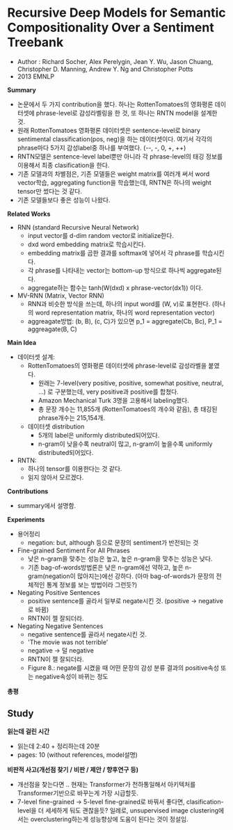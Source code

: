 # Recursive Deep Models for Semantic Compositionality Over a Sentiment Treebank
- Author : Richard Socher, Alex Perelygin, Jean Y. Wu, Jason Chuang, Christopher D. Manning, Andrew Y. Ng and Christopher Potts
- 2013 EMNLP

**Summary**
- 논문에서 두 가지 contribution을 했다. 하나는 RottenTomatoes의 영화평론 데이터셋에 phrase-level로 감성라벨링을 한 것, 또 하나는 RNTN model을 설계한 것.
- 원래 RottenTomatoes 영화평론 데이터셋은 sentence-level로 binary sentimental classification(pos, neg)을 하는 데이터셋이다. 여기서 각각의 phrase마다 
5가지 감성label중 하나를 부여했다. (--, -, 0, +, ++)
- RNTN모델은 sentence-level label뿐만 아니라 각 phrase-level의 태깅 정보를 이용해서 최종 clasification을 한다.
- 기존 모델과의 차별점은, 기존 모델들은 weight matrix를 여러개 써서 word vector학습, aggregating function을 학습했는데, RNTN은 하나의 weight tensor만 썼다는 것 같다.
- 기존 모델들보다 좋은 성능이 나왔다.

**Related Works**
- RNN (standard Recursive Neural Network)
  - input vector를 d-dim random vector로 initialize한다.
  - dxd word embedding matrix로 학습시킨다.
  - embedding matrix를 곱한 결과를 softmax에 넣어서 각 phrase를 학습시킨다.
  - 각 phrase를 나타내는 vector는 bottom-up 방식으로 하나씩 aggregate된다.
  - aggregate하는 함수는 tanh(W(dxd) x phrase-vector(dx1)) 이다. 
- MV-RNN (Matrix, Vector RNN)
  - RNN과 비슷한 방식을 쓰는데, 하나의 input word를 (W, v)로 표현한다. (하나의 word representation matrix, 하나의 word representation vector)
  - aggreagate방법: (b, B), (c, C)가 있으면 p_1 = aggregate(Cb, Bc), P_1 = aggreagate(B, C)

**Main Idea**
- 데이터셋 설계: 
  - RottenTomatoes의 영화평론 데이터셋에 phrase-level로 감성라벨을 붙였다.
    - 원래는 7-level(very positive, positive, somewhat positive, neutral, ...) 로 구분했는데, very positive과 positive를 합쳤다.
    - Amazon Mechanical Turk 3명을 고용해서 labeling했다.
    - 총 문장 개수는 11,855개 (RottenTomatoes의 개수와 같음), 총 태깅된 phrase개수는 215,154개.
  - 데이터셋 distribution
    - 5개의 label은 uniformly distributed되어있다.
    - n-gram이 낮을수록 neutral이 많고, n-gram이 높을수록 uniformly distributed되어있다.
- RNTN: 
    - 하나의 tensor를 이용한다는 것 같다.
    - 읽지 않아서 모르겠다.

**Contributions**
- summary에서 설명함.

**Experiments**
- 용어정리
  - negation: but, although 등으로 문장의 sentiment가 반전되는 것
- Fine-grained Sentiment For All Phrases
  - 낮은 n-gram을 맞추는 성능은 높고, 높은 n-gram을 맞추는 성능은 낮다.
  - 기존 bag-of-words방법론은 낮은 n-gram에선 약하고, 높은 n-gram(negation이 많아지는)에선 강하다. (아마 bag-of-words가 문장의 전체적인 통계 정보를 보는 방법이라 그런듯?)
- Negating Positive Sentences
  - positive sentence를 골라서 일부로 negate시킨 것. (positive -> negative로 바뀜)
  - RNTN이 젤 잘되더라.
- Negating Negative Sentences
  - negative sentence를 골라서 negate시킨 것. 
  - 'The movie was not terrible'
  - negative -> 덜 negative
  - RNTN이 젤 잘되더라.
  - Figure 8.: negate를 시켰을 때 어떤 문장의 감성 분류 결과의 positive속성 또는 negative속성이 바뀌는 정도

**총평**


## Study

**읽는데 걸린 시간**
- 읽는데 2:40 + 정리하는데 20분
- pages: 10 (without references, model설명)

**비판적 사고(개선점 찾기 / 비판 / 제안 / 향후연구 등)**
- 개선점을 찾는다면 .. 현재는 Transformer가 천하통일해서 아키텍처를 Transformer기반으로 바꾸는게 가장 시급할듯. 
- 7-level fine-grained -> 5-level fine-grained로 바꿔서 좋다면, clasification-level을 더 세세하게 둬도 괜찮을듯? 일례로, unsupervised image clustering에서는 overclustering하는게 성능향상에 도움이 된다는 것이 정설임.
